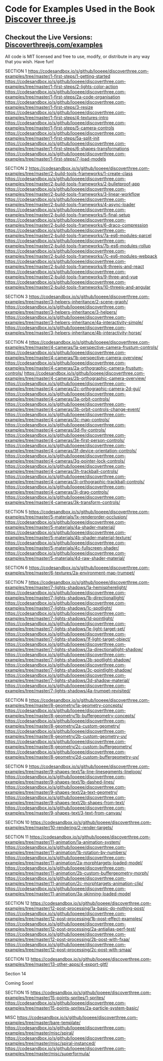 # Code for Examples Used in the Book [Discover three.js](https://discoverthreejs.com/)

## Checkout the Live Versions: [Discoverthreejs.com/examples](https://discoverthreejs.com/examples)

All code is MIT licensed and free to use, modify, or distribute in any way that you wish. Have fun!

SECTION 1
https://codesandbox.io/s/github/looeee/discoverthree.com-examples/tree/master/1-first-steps/1-getting-started
https://codesandbox.io/s/github/looeee/discoverthree.com-examples/tree/master/1-first-steps/2-lights-color-action
https://codesandbox.io/s/github/looeee/discoverthree.com-examples/tree/master/1-first-steps/2a-code-organisation
https://codesandbox.io/s/github/looeee/discoverthree.com-examples/tree/master/1-first-steps/3-resize
https://codesandbox.io/s/github/looeee/discoverthree.com-examples/tree/master/1-first-steps/4-textures-intro
https://codesandbox.io/s/github/looeee/discoverthree.com-examples/tree/master/1-first-steps/5-camera-controls
https://codesandbox.io/s/github/looeee/discoverthree.com-examples/tree/master/1-first-steps/5a-split-init
https://codesandbox.io/s/github/looeee/discoverthree.com-examples/tree/master/1-first-steps/6-shapes-transformations
https://codesandbox.io/s/github/looeee/discoverthree.com-examples/tree/master/1-first-steps/7-load-models

SECTION 2
https://codesandbox.io/s/github/looeee/discoverthree.com-examples/tree/master/2-build-tools-frameworks/1-create-class
https://codesandbox.io/s/github/looeee/discoverthree.com-examples/tree/master/2-build-tools-frameworks/2-bulletproof-app
https://codesandbox.io/s/github/looeee/discoverthree.com-examples/tree/master/2-build-tools-frameworks/3-linear-workflow
https://codesandbox.io/s/github/looeee/discoverthree.com-examples/tree/master/2-build-tools-frameworks/4-async-loader
https://codesandbox.io/s/github/looeee/discoverthree.com-examples/tree/master/2-build-tools-frameworks/5-final-setup
https://codesandbox.io/s/github/looeee/discoverthree.com-examples/tree/master/2-build-tools-frameworks/6-draco-compression
https://codesandbox.io/s/github/looeee/discoverthree.com-examples/tree/master/2-build-tools-frameworks/7a-es6-modules-parcel
https://codesandbox.io/s/github/looeee/discoverthree.com-examples/tree/master/2-build-tools-frameworks/7b-es6-modules-rollup
https://codesandbox.io/s/github/looeee/discoverthree.com-examples/tree/master/2-build-tools-frameworks/7c-es6-modules-webpack
https://codesandbox.io/s/github/looeee/discoverthree.com-examples/tree/master/2-build-tools-frameworks/8-threejs-and-react
https://codesandbox.io/s/github/looeee/discoverthree.com-examples/tree/master/2-build-tools-frameworks/9-three-and-vue
https://codesandbox.io/s/github/looeee/discoverthree.com-examples/tree/master/2-build-tools-frameworks/10-threejs-and-angular

SECTION 3
https://codesandbox.io/s/github/looeee/discoverthree.com-examples/tree/master/3-helpers-inheritance/2-scene-graph/
https://codesandbox.io/s/github/looeee/discoverthree.com-examples/tree/master/3-helpers-inheritance/3-helpers/
https://codesandbox.io/s/github/looeee/discoverthree.com-examples/tree/master/3-helpers-inheritance/4a-interactivity-simple/
https://codesandbox.io/s/github/looeee/discoverthree.com-examples/tree/master/3-helpers-inheritance/4b-interactivity-horse/

SECTION 4
https://codesandbox.io/s/github/looeee/discoverthree.com-examples/tree/master/4-cameras/1a-perspective-camera-frustum-controls/
https://codesandbox.io/s/github/looeee/discoverthree.com-examples/tree/master/4-cameras/1b-perspective-camera-overview/
https://codesandbox.io/s/github/looeee/discoverthree.com-examples/tree/master/4-cameras/2a-orthographic-camera-frustum-controls/
https://codesandbox.io/s/github/looeee/discoverthree.com-examples/tree/master/4-cameras/2b-orthographic-camera-overview/
https://codesandbox.io/s/github/looeee/discoverthree.com-examples/tree/master/4-cameras/2c-orthographic-camera-2d-gui/
https://codesandbox.io/s/github/looeee/discoverthree.com-examples/tree/master/4-cameras/3a-orbit-controls/
https://codesandbox.io/s/github/looeee/discoverthree.com-examples/tree/master/4-cameras/3b-orbit-controls-change-event/
https://codesandbox.io/s/github/looeee/discoverthree.com-examples/tree/master/4-cameras/3c-map-controls/
https://codesandbox.io/s/github/looeee/discoverthree.com-examples/tree/master/4-cameras/3d-fly-controls/
https://codesandbox.io/s/github/looeee/discoverthree.com-examples/tree/master/4-cameras/3e-first-person-controls/
https://codesandbox.io/s/github/looeee/discoverthree.com-examples/tree/master/4-cameras/3f-device-orientation-controls/
https://codesandbox.io/s/github/looeee/discoverthree.com-examples/tree/master/4-cameras/3g-pointer-lock-controls/
https://codesandbox.io/s/github/looeee/discoverthree.com-examples/tree/master/4-cameras/3h-trackball-controls/
https://codesandbox.io/s/github/looeee/discoverthree.com-examples/tree/master/4-cameras/3i-orthographic-trackball-controls/
https://codesandbox.io/s/github/looeee/discoverthree.com-examples/tree/master/4-cameras/3j-drag-controls/
https://codesandbox.io/s/github/looeee/discoverthree.com-examples/tree/master/4-cameras/3k-transform-controls/

SECTION 5
https://codesandbox.io/s/github/looeee/discoverthree.com-examples/tree/master/5-materials/1x-renderorder-occlusion/
https://codesandbox.io/s/github/looeee/discoverthree.com-examples/tree/master/5-materials/4a-shader-material/
https://codesandbox.io/s/github/looeee/discoverthree.com-examples/tree/master/5-materials/4b-shader-material-texture/
https://codesandbox.io/s/github/looeee/discoverthree.com-examples/tree/master/5-materials/4c-fullscreen-shader/
https://codesandbox.io/s/github/looeee/discoverthree.com-examples/tree/master/5-materials/4d-raw-shader-material/

SECTION 6
https://codesandbox.io/s/github/looeee/discoverthree.com-examples/tree/master/6-textures/2a-environment-map-trumpet/

SECTION 7
https://codesandbox.io/s/github/looeee/discoverthree.com-examples/tree/master/7-lights-shadows/1a-hemispherelight/
https://codesandbox.io/s/github/looeee/discoverthree.com-examples/tree/master/7-lights-shadows/1b-directionallight/
https://codesandbox.io/s/github/looeee/discoverthree.com-examples/tree/master/7-lights-shadows/1c-spotlight/
https://codesandbox.io/s/github/looeee/discoverthree.com-examples/tree/master/7-lights-shadows/1d-pointlight/
https://codesandbox.io/s/github/looeee/discoverthree.com-examples/tree/master/7-lights-shadows/1e-light-target-set/
https://codesandbox.io/s/github/looeee/discoverthree.com-examples/tree/master/7-lights-shadows/1f-light-target-object/
https://codesandbox.io/s/github/looeee/discoverthree.com-examples/tree/master/7-lights-shadows/3a-directionallight-shadow/
https://codesandbox.io/s/github/looeee/discoverthree.com-examples/tree/master/7-lights-shadows/3b-spotlight-shadow/
https://codesandbox.io/s/github/looeee/discoverthree.com-examples/tree/master/7-lights-shadows/3c-pointlight-shadow/
https://codesandbox.io/s/github/looeee/discoverthree.com-examples/tree/master/7-lights-shadows/3d-shadow-material/
https://codesandbox.io/s/github/looeee/discoverthree.com-examples/tree/master/7-lights-shadows/4a-trumpet-revisited/

SECTION 8
https://codesandbox.io/s/github/looeee/discoverthree.com-examples/tree/master/8-geometry/1a-geometry-concepts/
https://codesandbox.io/s/github/looeee/discoverthree.com-examples/tree/master/8-geometry/1b-buffergeometry-concepts/
https://codesandbox.io/s/github/looeee/discoverthree.com-examples/tree/master/8-geometry/2a-custom-geometry/
https://codesandbox.io/s/github/looeee/discoverthree.com-examples/tree/master/8-geometry/2b-custom-geometry-uv/
https://codesandbox.io/s/github/looeee/discoverthree.com-examples/tree/master/8-geometry/2c-custom-buffergeometry/
https://codesandbox.io/s/github/looeee/discoverthree.com-examples/tree/master/8-geometry/2d-custom-buffergeometry-uv/

SECTION 9
https://codesandbox.io/s/github/looeee/discoverthree.com-examples/tree/master/9-shapes-text/1a-line-linesegments-lineloop/
https://codesandbox.io/s/github/looeee/discoverthree.com-examples/tree/master/9-shapes-text/1b-dashed-lines/
https://codesandbox.io/s/github/looeee/discoverthree.com-examples/tree/master/9-shapes-text/2a-text-geometry/
https://codesandbox.io/s/github/looeee/discoverthree.com-examples/tree/master/9-shapes-text/2b-shapes-from-text/
https://codesandbox.io/s/github/looeee/discoverthree.com-examples/tree/master/9-shapes-text/3-text-from-canvas/

SECTION 10
https://codesandbox.io/s/github/looeee/discoverthree.com-examples/tree/master/10-rendering/2-render-targets/

SECTION 11
https://codesandbox.io/s/github/looeee/discoverthree.com-examples/tree/master/11-animation/1a-animation-system/
https://codesandbox.io/s/github/looeee/discoverthree.com-examples/tree/master/11-animation/1b-rotation-by-numbers/
https://codesandbox.io/s/github/looeee/discoverthree.com-examples/tree/master/11-animation/2a-morphtargets-loaded-model/
https://codesandbox.io/s/github/looeee/discoverthree.com-examples/tree/master/11-animation/2b-custom-buffergeometry-morph/
https://codesandbox.io/s/github/looeee/discoverthree.com-examples/tree/master/11-animation/2c-morphtargets-animation-clip/
https://codesandbox.io/s/github/looeee/discoverthree.com-examples/tree/master/11-animation/3a-skinning-loaded-model

SECTION 12
https://codesandbox.io/s/github/looeee/discoverthree.com-examples/tree/master/12-post-processing/1a-basic-do-nothing-post/
https://codesandbox.io/s/github/looeee/discoverthree.com-examples/tree/master/12-post-processing/1b-post-effect-examples/
https://codesandbox.io/s/github/looeee/discoverthree.com-examples/tree/master/12-post-processing/2a-antialias-perf-test/
https://codesandbox.io/s/github/looeee/discoverthree.com-examples/tree/master/12-post-processing/2b-post-with-fxaa/
https://codesandbox.io/s/github/looeee/discoverthree.com-examples/tree/master/12-post-processing/2c-post-with-smaa/

SECTION 13
https://codesandbox.io/s/github/looeee/discoverthree.com-examples/tree/master/13-other-apps/4-export-gltf/

Section 14

Coming Soon!

SECTION 15
https://codesandbox.io/s/github/looeee/discoverthree.com-examples/tree/master/15-points-sprites/1-sprites/
https://codesandbox.io/s/github/looeee/discoverthree.com-examples/tree/master/15-points-sprites/2a-particle-system-basic/

MISC
https://codesandbox.io/s/github/looeee/discoverthree.com-examples/tree/master/bare-template/
https://codesandbox.io/s/github/looeee/discoverthree.com-examples/tree/master/misc/spiral/
https://codesandbox.io/s/github/looeee/discoverthree.com-examples/tree/master/misc/spiral-instanced/
https://codesandbox.io/s/github/looeee/discoverthree.com-examples/tree/master/misc/superformula/